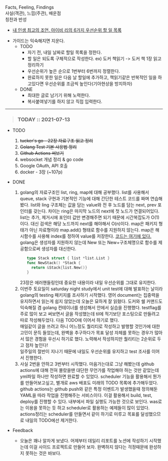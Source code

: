 Facts, Feeling, Findings  
사실(객관), 느낌(주관), 배운점  
칭찬과 반성

* [내 인생 최고의 조언. 아이비 리의 6가지 우선순위 할 일 목록](https://m.blog.naver.com/PostView.naver?isHttpsRedirect=true&blogId=plipop&logNo=220829146639)
- 가이드는 익숙해지면 지운다.
  - TODO
    - 자기 전, 내일 날짜로 할일 목록을 정한다.
    - 할 일은 되도록 구체적으로 작성한다.
      ex) 도커 책읽기 -> 도커 책 1장 읽고 정리하기
    - 우선순위가 높은 순으로 1번부터 6번까지 정렬한다.
    - 완료하지 못한 일은 다음 날 할일에 추가하고, 책읽기같은 반복적인 일을 하고있다면 우선순위를 조금씩 높인다(기아현상을 방지하자)
  - DONE
    - 최대한 글로 남기기 위해 노력한다. 
    - 복사붙여넣기를 하지 않고 직접 입력한다. 
  
---

> ### TODAY :: 2021-07-13
* TODO
  1. ~~tucker's go - 22장 자료구조 읽고 정리~~
  2. ~~Golang Test 기본 사용법 정리~~
  3. ~~Github Actions 써보기~~
  4. websocket 개념 정리 & go code
  5. Google OAuth, API 호출
  6. docker - 3장 (~107p)

* DONE
  1. golang의 자료구조인 list, ring, map에 대해 공부했다. 
     list를 사용해서 queue, stack 구현과 기본적인 기능에 대해 간단한 테스트 코드를 짜며 연습해봤다. 
     list와 ling 구조체는 값을 담는 value와 전 후 노드를 담는 next, prev 포인터를 갖는다. 차이는 ring은 마지막 노드의 next에 첫 노드가 연결되어있다.
     list는 추가, 제거시에 포인터 값만 변경해주면 되기 때문에 시간복잡도가 O(1)이다. 대신 검색은 해당 노드까지 next를 해야해서 O(n)이다.
     map은 패키지 형태가 아닌 자료형이라 map.add() 형태로 함수를 지원하지 않는다. map은 해시함수를 사용해 index를 정하여 value를 저장한다.
     [코드는 여기에 있다.](https://github.com/sang5c/go-practice/blob/79918117df8b833fabea7db9bb5a322343e78527/example/syntax/datastructure/)  
     golang은 생성자를 지원하지 않는데 New 또는 New+구조체명으로 함수를 제공함으로써 생성자를 대신한다.
     ```go
        type Stack struct { list *list.List }
        func NewStack() *Stack {
          return &Stack{list.New()}
        }
     ```  
     23장은 에러핸들링인데 중요한 내용이라 내일 우선순위를 그대로 유지한다.
  2. 이번주 토요일이 saturday night study에서 unit test에 대해 발표하는 날이라 golang의 testing 패키지를 조사하기 시작했다.
     영어 document는 집중력을 유지하면서 읽는게 쉽지 않았는데 오늘은 묘하게 잘 읽혔다. 
     도커와 쉘 커맨드도 익숙해질 겸 golang 컨테이너를 생성해서 안에서 실습을 진행했다.
     testflag를 주로 많이 보고 써보면서 글을 작성했는데 til에 적기보단 포스팅으로 만들려고 따로 작성해두었다. 다음 TODO에 이어서 하기로 했다.  
     매일같이 글을 쓰려고 하니 어느정도 퀄리티로 작성하고 발행할 것인가에 대한 고민이 문득 들었는데, 
     완벽을 추구하다가 목표 달성 자체를 못하는 경우가 많아서 많은 경험을 우선시 하기로 했다. 
     노력해서 작성하지만 퀄리티는 2순위로 두고 점차 높인다!  
     일주일의 절반이 지나기 때문에 내일도 우선순위를 유지하고 test 조사를 이어서 진행한다.
  3. 사실 2번을 안하고 3번부터 시작했다. 마음가는대로 그냥 해봤는데 github actions에 대해 전혀 몰랐을땐 
     대단한 무언가를 작업해야 하는 것만 같았는데 yml파일 하나만 작성하면 완료할 수 있었다.
     scheduler 기능을 활용해서 뭔가를 만들어보고싶고, 별개로 aws 배포도 미래의 TODO 목록에 추가해두었다.
     github actions는 github push와 같은 특정 이벤트가 발생했을때 정의해둔 YAML을 따라 작업을 진행해주는 서비스이다.
     이걸 활용해서 build, test, deploy를 진행할 수 있다. 
     내부에서 파일 실행도 가능한 것으로 보인다. was로는 이용을 못하는 듯 하고 scheduler로 활용하는 예제들이 많이 있었다.
     actions정리는 scheduler를 만들면서 같이 하기로 미루고 목표를 달성했으므로 내일의 TODO에선 제거한다.

* Feedback
  - 오늘은 꽤나 알차게 보냈다. 어제부터 데일리 리포트를 노션에 작성하기 시작했는데 이걸 사이드 프로젝트로 만들어 보자.
    완벽하지 않다는 걱정때문에 완성하지 못하는 것은 바보다.
